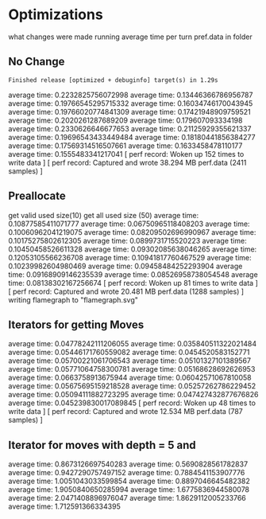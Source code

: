 # Optimizations
what changes were made
running average time per turn
pref.data in folder

## No Change
    Finished release [optimized + debuginfo] target(s) in 1.29s
average time: 0.2232825756072998
average time: 0.13446366786956787
average time: 0.19766545295715332
average time: 0.16034746170043945
average time: 0.19766020774841309
average time: 0.17421948909759521
average time: 0.2020261287689209
average time: 0.179607093334198
average time: 0.2330626646677653
average time: 0.21125929355621337
average time: 0.19696543433449484
average time: 0.18180441856384277
average time: 0.17569314516507661
average time: 0.1633458478110177
average time: 0.1555483341217041
[ perf record: Woken up 152 times to write data ]
[ perf record: Captured and wrote 38.294 MB perf.data (2411 samples) ]


## Preallocate
get valid used size(10)
get all used size (50)
average time: 0.10877585411071777
average time: 0.06750965118408203
average time: 0.10060962041219075
average time: 0.08209502696990967
average time: 0.10175275802612305
average time: 0.0899731715520223
average time: 0.10450458526611328
average time: 0.09302085638046265
average time: 0.12053105566236708
average time: 0.10941817760467529
average time: 0.10239982604980469
average time: 0.09458484252293904
average time: 0.09168909146235539
average time: 0.08526958738054548
average time: 0.08138302167256674
[ perf record: Woken up 81 times to write data ]
[ perf record: Captured and wrote 20.481 MB perf.data (1288 samples) ]
writing flamegraph to "flamegraph.svg"

## Iterators for getting Moves
average time: 0.04778242111206055
average time: 0.035840511322021484
average time: 0.05446171760559082
average time: 0.0454520583152771
average time: 0.05700221061706543
average time: 0.05101327101389567
average time: 0.05771064758300781
average time: 0.05168628692626953
average time: 0.0663758913675944
average time: 0.06042571067810058
average time: 0.05675695159218528
average time: 0.05257262786229452
average time: 0.05094111882723295
average time: 0.047427432877676826
average time: 0.045239830017089845
[ perf record: Woken up 48 times to write data ]
[ perf record: Captured and wrote 12.534 MB perf.data (787 samples) ]

## Iterator for moves with depth = 5 and 
average time: 0.8673126697540283
average time: 0.5690828561782837
average time: 0.9427290757497152
average time: 0.7884541153907776
average time: 1.0051043033599854
average time: 0.8897046645482382
average time: 1.9050840650285994
average time: 1.6775836944580078
average time: 2.0471408896976047
average time: 1.8629112005233766
average time: 1.712591366334395